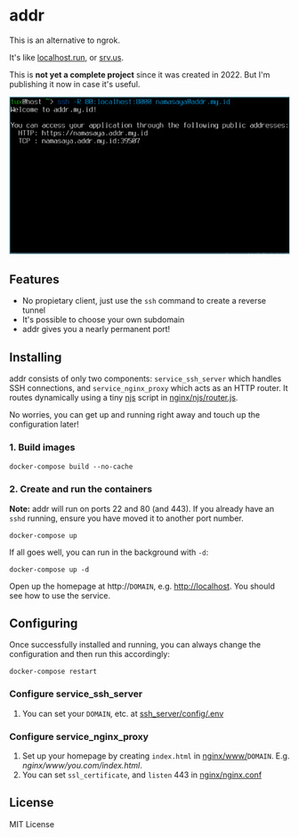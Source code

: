 # addr
This is an alternative to ngrok.

It's like [localhost.run](https://localhost.run/), or [srv.us](https://docs.srv.us/).

This is **not yet a complete project** since it was created in 2022.
But I'm publishing it now in case it's useful.

![addr](https://raw.githubusercontent.com/nggit/addr/main/ssh-client.png)

## Features
- No propietary client, just use the `ssh` command to create a reverse tunnel
- It's possible to choose your own subdomain
- addr gives you a nearly permanent port!

## Installing
addr consists of only two components: `service_ssh_server` which handles SSH connections,
and `service_nginx_proxy` which acts as an HTTP router. It routes dynamically using a tiny [njs](https://nginx.org/en/docs/njs/) script in [nginx/njs/router.js](https://github.com/nggit/addr/blob/main/nginx/njs/router.js).

No worries, you can get up and running right away and touch up the configuration later!

### 1. Build images
```
docker-compose build --no-cache
```

### 2. Create and run the containers
**Note:** addr will run on ports 22 and 80 (and 443). If you already have an `sshd` running, ensure you have moved it to another port number.
```
docker-compose up
```

If all goes well, you can run in the background with `-d`:
```
docker-compose up -d
```

Open up the homepage at http://`DOMAIN`, e.g. [http://localhost](http://localhost). You should see how to use the service.

## Configuring
Once successfully installed and running, you can always change the configuration and then run this accordingly:
```
docker-compose restart
```

### Configure service_ssh_server
1. You can set your `DOMAIN`, etc. at [ssh_server/config/.env](https://github.com/nggit/addr/blob/main/ssh_server/config/.env)

### Configure service_nginx_proxy
1. Set up your homepage by creating `index.html` in [nginx/www/](https://github.com/nggit/addr/blob/main/nginx/www)`DOMAIN`. E.g. *nginx/www/you.com/index.html*.
3. You can set `ssl_certificate`, and `listen` 443 in [nginx/nginx.conf](https://github.com/nggit/addr/blob/main/nginx/nginx.conf)

## License
MIT License
